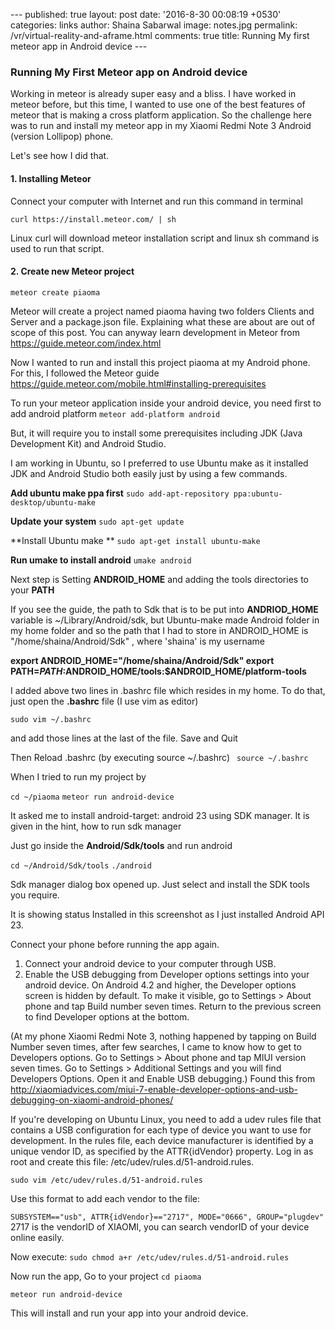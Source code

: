 
--- published: true 
layout: post 
date: '2016-8-30 00:08:19 +0530' 
categories: links 
author: Shaina Sabarwal image: 
notes.jpg permalink: /vr/virtual-reality-and-aframe.html 
comments: true 
title: Running My first meteor app in Android device ---
### Running My First Meteor app on Android device

Working in meteor is already super easy and a bliss. I have worked in meteor before, but this time, I wanted to use one of the best features of meteor that is making a cross platform application. 
So the challenge here was to run and install my meteor app in my Xiaomi Redmi Note 3 Android (version Lollipop) phone.

Let's see how I did that.

#### 1. Installing Meteor 

Connect your computer with Internet and run this command in terminal

` curl https://install.meteor.com/ | sh `

Linux curl will download meteor installation script and linux sh command is used to run that script.

#### 2. Create new Meteor project
 
` meteor create piaoma `

Meteor will create a project named piaoma having two folders Clients and Server and a package.json file. Explaining what these are about are out of scope of this post. You can anyway learn development in Meteor from https://guide.meteor.com/index.html

Now I wanted to run and install this project piaoma at my Android phone.
For this, I followed the Meteor guide https://guide.meteor.com/mobile.html#installing-prerequisites

To run your meteor application inside your android device, you need first to add android platform 
` meteor add-platform android `

But, it will require you to install some prerequisites including JDK (Java Development Kit) and Android Studio.

I am working in Ubuntu, so I preferred to use Ubuntu make as it installed JDK and Android Studio both easily just by using a few commands. 

**Add ubuntu make ppa first**
` sudo add-apt-repository ppa:ubuntu-desktop/ubuntu-make `

**Update your system**
` sudo apt-get update `

**Install Ubuntu make **
` sudo apt-get install ubuntu-make `

**Run umake to install android**
` umake android `

Next step is Setting **ANDROID_HOME** and adding the tools directories to your **PATH**

If you see the guide, the path to Sdk that is to be put into **ANDRIOD_HOME** variable is ~/Library/Android/sdk, but Ubuntu-make made Android folder in my home folder and so the path that I had to store in ANDROID_HOME is "/home/shaina/Android/Sdk" , where 'shaina' is my username

**export ANDROID_HOME="/home/shaina/Android/Sdk"
export PATH=$PATH:$ANDROID_HOME/tools:$ANDROID_HOME/platform-tools**

I added above two lines in .bashrc file which resides in my home. To do that, just open the **.bashrc** file (I use vim as editor)

`sudo vim ~/.bashrc `

and add those lines at the last of the file.
Save and Quit

Then Reload .bashrc (by executing source ~/.bashrc)
` source ~/.bashrc`

When I tried to run my project by 

` cd ~/piaoma `
` meteor run android-device `

It asked me to install android-target: android 23 using SDK manager.
It is given in the hint, how to run sdk manager 

Just go inside the **Android/Sdk/tools** and run android 

` cd ~/Android/Sdk/tools `
` ./android `

Sdk manager dialog box opened up. Just select and install the SDK tools you require. 

It is showing status Installed in this screenshot as I just installed Android API 23.

Connect your phone before running the app again.

1. Connect your android device to your computer through USB. 
2. Enable the USB debugging from Developer options settings into your android device. On Android 4.2 and higher, the Developer options screen is hidden by default. To make it visible, go to Settings > About phone and tap Build number seven times. Return to the previous screen to find Developer options at the bottom.

(At my phone Xiaomi Redmi Note 3, nothing happened by tapping on Build Number seven times, after few searches, I came to know how to get to Developers options. Go to Settings > About phone and tap MIUI version seven times. Go to Settings > Additional Settings and you will find Developers Options. Open it and Enable USB debugging.)
Found this from http://xiaomiadvices.com/miui-7-enable-developer-options-and-usb-debugging-on-xiaomi-android-phones/

If you're developing on Ubuntu Linux, you need to add a udev rules file that contains a USB configuration for each type of device you want to use for development. In the rules file, each device manufacturer is identified by a unique vendor ID, as specified by the ATTR{idVendor} property.
Log in as root and create this file: /etc/udev/rules.d/51-android.rules.

` sudo vim /etc/udev/rules.d/51-android.rules `

Use this format to add each vendor to the file:

`SUBSYSTEM=="usb", ATTR{idVendor}=="2717", MODE="0666", GROUP="plugdev" `
2717 is the vendorID of XIAOMI, you can search vendorID of your device online easily. 

Now execute:
` sudo chmod a+r /etc/udev/rules.d/51-android.rules `

Now run the app, Go to your project
` cd piaoma `

` meteor run android-device `

This will install and run your app into your android device.










